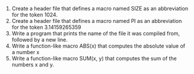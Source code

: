 1. Create a header file that defines a macro named SIZE as an abbreviation for the token 1024.
2. Create a header file that defines a macro named PI as an abbreviation for the token 3.14159265359
3. Write a program that prints the name of the file it was compiled from, followed by a new line.
4. Write a function-like macro ABS(x) that computes the absolute value of a number x
5. Write a function-like macro SUM(x, y) that computes the sum of the numbers x and y.
